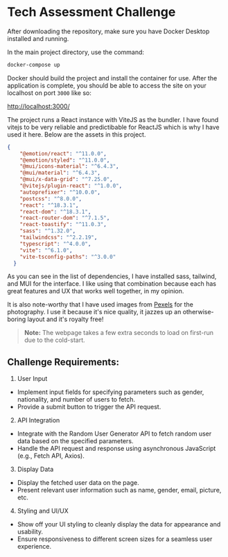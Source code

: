 # Tech Assessment Challenge

After downloading the repository, make sure you have Docker Desktop installed and running.

In the main project directory, use the command:

```sh
docker-compose up
```

Docker should build the project and install the container for use. After the application is complete, you should be able to access the site on your localhost on port `3000` like so:

[http://localhost:3000/](http://localhost:3000/)

The project runs a React instance with ViteJS as the bundler. I have found vitejs to be very reliable and predictibable for ReactJS which is why I have used it here. Below are the assets in this project.

```json
{
    "@emotion/react": "^11.0.0",
    "@emotion/styled": "^11.0.0",
    "@mui/icons-material": "^6.4.3",
    "@mui/material": "^6.4.3",
    "@mui/x-data-grid": "^7.25.0",
    "@vitejs/plugin-react": "^1.0.0",
    "autoprefixer": "^10.0.0",
    "postcss": "^8.0.0",
    "react": "^18.3.1",
    "react-dom": "^18.3.1",
    "react-router-dom": "^7.1.5",
    "react-toastify": "^11.0.3",
    "sass": "^1.32.0",
    "tailwindcss": "^2.2.19",
    "typescript": "^4.0.0",
    "vite": "^6.1.0",
    "vite-tsconfig-paths": "^3.0.0"
  }

```
As you can see in the list of dependencies, I have installed sass, tailwind, and MUI for the interface. I like using that combination because each has great features and UX that works well together, in my opinion.

It is also note-worthy that I have used images from [Pexels](https://www.pexels.com/) for the photography. I use it because it's nice quality, it jazzes up an otherwise-boring layout and it's royalty free!

> **Note:** The webpage takes a few extra seconds to load on first-run due to the cold-start.

## Challenge Requirements:
1. User Input
- Implement input fields for specifying parameters such as gender, nationality, and number of users to fetch.
- Provide a submit button to trigger the API request.

2. API Integration
- Integrate with the Random User Generator API to fetch random user data based on the specified parameters.
- Handle the API request and response using asynchronous JavaScript (e.g., Fetch API, Axios).

3. Display Data
- Display the fetched user data on the page.
- Present relevant user information such as name, gender, email, picture, etc.

4. Styling and UI/UX
- Show off your UI styling to cleanly display the data for appearance and usability.
- Ensure responsiveness to different screen sizes for a seamless user experience.
